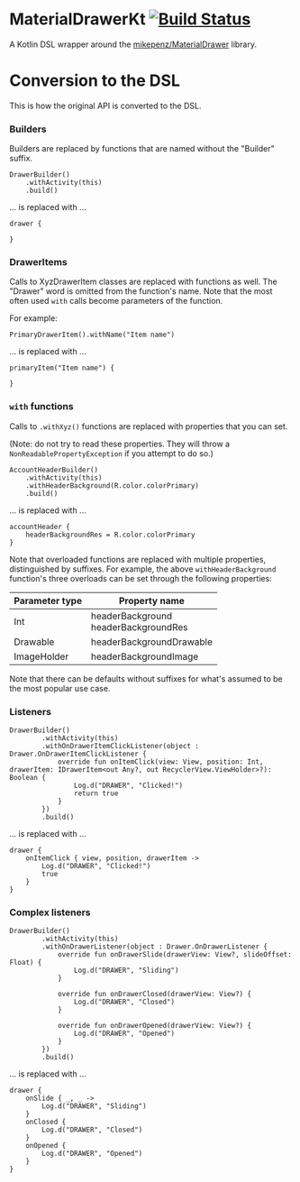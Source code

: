 # MaterialDrawerKt [![Build Status](https://travis-ci.com/zsmb13/MaterialDrawerKt.svg?token=R4XyYLi9KYiStKDFim5B&branch=master)](https://travis-ci.com/zsmb13/MaterialDrawerKt)

A Kotlin DSL wrapper around the [mikepenz/MaterialDrawer](https://github.com/mikepenz/MaterialDrawer) library.

# Conversion to the DSL

This is how the original API is converted to the DSL.

### Builders

Builders are replaced by functions that are named without the "Builder" suffix.
```
DrawerBuilder()
    .withActivity(this)
    .build()
```
... is replaced with ...
```
drawer { 

}
```

### DrawerItems

Calls to XyzDrawerItem classes are replaced with functions as well. The "Drawer" word is omitted from the function's name. Note that the most often used `with` calls become parameters of the function. 

For example: 

```
PrimaryDrawerItem().withName("Item name")
```
... is replaced with ...
```
primaryItem("Item name") {

}
```

### `with` functions
 
Calls to `.withXyz()` functions are replaced with properties that you can set. 

(Note: do not try to read these properties. They will throw a `NonReadablePropertyException` if you attempt to do so.)
```
AccountHeaderBuilder()
    .withActivity(this)
    .withHeaderBackground(R.color.colorPrimary)
    .build()
```
... is replaced with ...
```
accountHeader {
    headerBackgroundRes = R.color.colorPrimary 
}
```

Note that overloaded functions are replaced with multiple properties, distinguished by suffixes. For example, the above `withHeaderBackground` function's three overloads can be set through the following properties:

Parameter type    | Property name
----------------- | ------------------------------------------
Int               | headerBackground <br/> headerBackgroundRes
Drawable          | headerBackgroundDrawable
ImageHolder       | headerBackgroundImage

Note that there can be defaults without suffixes for what's assumed to be the most popular use case.

### Listeners
```
DrawerBuilder()
        .withActivity(this)
        .withOnDrawerItemClickListener(object : Drawer.OnDrawerItemClickListener {
            override fun onItemClick(view: View, position: Int, drawerItem: IDrawerItem<out Any?, out RecyclerView.ViewHolder>?): Boolean {
                Log.d("DRAWER", "Clicked!")
                return true
            }
        })
        .build()
```
... is replaced with ...
```
drawer {
    onItemClick { view, position, drawerItem -> 
        Log.d("DRAWER", "Clicked!")
        true
    }
}
```

### Complex listeners
```
DrawerBuilder()
        .withActivity(this)
        .withOnDrawerListener(object : Drawer.OnDrawerListener {
            override fun onDrawerSlide(drawerView: View?, slideOffset: Float) {
                Log.d("DRAWER", "Sliding")
            }

            override fun onDrawerClosed(drawerView: View?) {
                Log.d("DRAWER", "Closed")
            }

            override fun onDrawerOpened(drawerView: View?) {
                Log.d("DRAWER", "Opened")
            }
        })
        .build()
```
... is replaced with ...
```
drawer { 
    onSlide { _, _ ->
        Log.d("DRAWER", "Sliding")
    }
    onClosed {
        Log.d("DRAWER", "Closed")
    }
    onOpened {
        Log.d("DRAWER", "Opened")
    }
}
```
